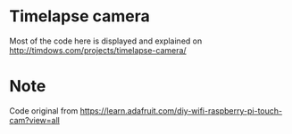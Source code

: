 # Timelapse camera

Most of the code here is displayed and explained on http://timdows.com/projects/timelapse-camera/

# Note
Code original from https://learn.adafruit.com/diy-wifi-raspberry-pi-touch-cam?view=all